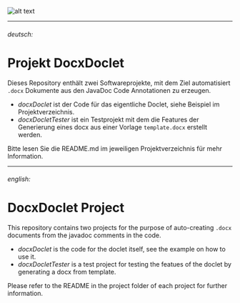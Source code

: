 ![alt text][logo]

[logo]: http://bit.ly/Sky40Email "(c)2019 by Sky4.0 GmbH, www.sky40.de"

<hr/>

###### deutsch:
# Projekt DocxDoclet

Dieses Repository enthält zwei Softwareprojekte, mit dem Ziel automatisiert `.docx` Dokumente aus den JavaDoc Code Annotationen zu erzeugen.

- *docxDoclet* ist der Code für das eigentliche Doclet, siehe Beispiel im Projektverzeichnis.
- *docxDocletTester* ist ein Testprojekt mit dem die Features der Generierung eines docx aus einer Vorlage `template.docx` erstellt werden.

Bitte lesen Sie die README.md im jeweiligen Projektverzeichnis für mehr Information.

<hr/>

###### english:
# DocxDoclet Project

This repository contains two projects for the purpose of auto-creating `.docx` documents from the javadoc comments in the code.

- *docxDoclet* is the code for the doclet itself, see the example on how to use it.
- *docxDocletTester* is a test project for testing the featues of the doclet by generating a docx from template.

Please refer to the README in the project folder of each project for further information.
